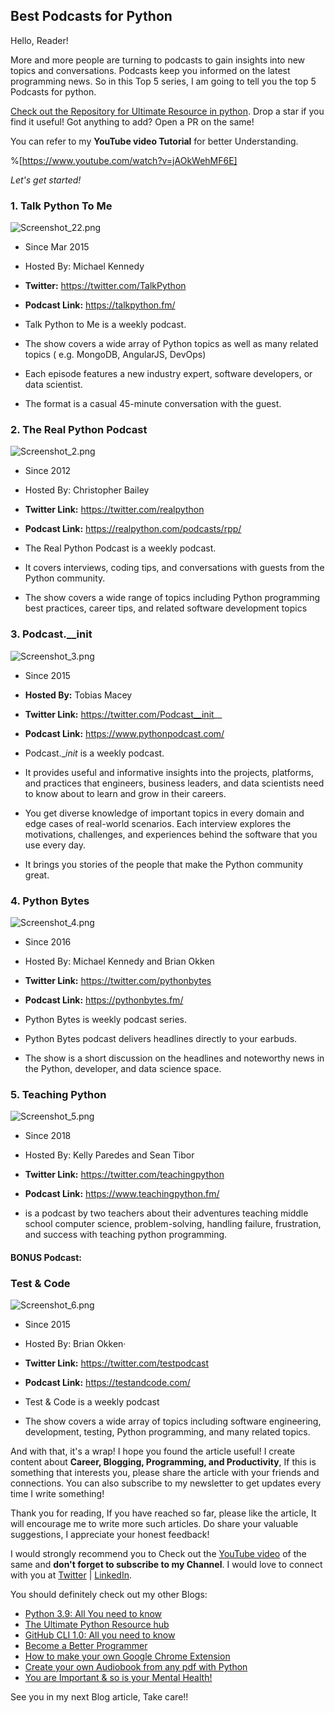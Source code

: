 ## Best Podcasts for Python

Hello, Reader!

More and more people are turning to podcasts to gain insights into new topics and conversations. Podcasts keep you informed on the latest programming news. So in this Top 5 series, I am going to tell you the top 5 Podcasts for python. 

[Check out the Repository for Ultimate Resource in python](https://github.com/ayushi7rawat/Ultimate-Python-Resource-Hub). Drop a star if you find it useful! Got anything to add? Open a PR on the same!

You can refer to my **YouTube video Tutorial** for better Understanding.

%[https://www.youtube.com/watch?v=jAOkWehMF6E]



*Let's get started!*

### 1. Talk Python To Me

![Screenshot_22.png](https://cdn.hashnode.com/res/hashnode/image/upload/v1621148924966/j4ZhPoRNAJ.png)
- Since Mar 2015

- Hosted By: Michael Kennedy
- **Twitter:** https://twitter.com/TalkPython
- **Podcast Link:** https://talkpython.fm/

- Talk Python to Me is a weekly podcast. 

- The show covers a wide array of Python topics as well as many related topics ( e.g. MongoDB, AngularJS, DevOps)

- Each episode features a new industry expert, software developers, or data scientist. 

- The format is a casual 45-minute conversation with the guest.

 

### 2. The Real Python Podcast
![Screenshot_2.png](https://cdn.hashnode.com/res/hashnode/image/upload/v1621148934044/qM3wHGYTE.png)
- Since 2012

- Hosted By: Christopher Bailey
- **Twitter Link:** https://twitter.com/realpython
- **Podcast Link:** https://realpython.com/podcasts/rpp/

- The Real Python Podcast is a weekly podcast.

- It covers interviews, coding tips, and conversations with guests from the Python community.

- The show covers a wide range of topics including Python programming best practices, career tips, and related software development topics 



### 3.   Podcast.__init

![Screenshot_3.png](https://cdn.hashnode.com/res/hashnode/image/upload/v1621149016943/MiuOKokoI.png)
- Since 2015

-  **Hosted By:** Tobias Macey
- **Twitter Link:** https://twitter.com/Podcast__init__
- **Podcast Link:** https://www.pythonpodcast.com/

- Podcast.__init_ is a weekly podcast.

- It provides useful and informative insights into the projects, platforms, and practices that engineers, business leaders, and data scientists need to know about to learn and grow in their careers. 

- You get diverse knowledge of important topics in every domain and edge cases of real-world scenarios. Each interview explores the motivations, challenges, and experiences behind the software that you use every day. 

- It brings you stories of the people that make the Python community great. 

 

### 4. Python Bytes

![Screenshot_4.png](https://cdn.hashnode.com/res/hashnode/image/upload/v1621149026583/nPCKLUctK.png)
- Since 2016

- Hosted By: Michael Kennedy and Brian Okken
- **Twitter Link:** https://twitter.com/pythonbytes
- **Podcast Link:** https://pythonbytes.fm/

- Python Bytes is weekly podcast series.

- Python Bytes podcast delivers headlines directly to your earbuds. 

- The show is a short discussion on the headlines and noteworthy news in the Python, developer, and data science space.

 

### 5. Teaching Python

![Screenshot_5.png](https://cdn.hashnode.com/res/hashnode/image/upload/v1621149035136/_JHYK4FYy.png)
- Since 2018

- Hosted By: Kelly Paredes and Sean Tibor
- **Twitter Link:** https://twitter.com/teachingpython
- **Podcast Link:** https://www.teachingpython.fm/

- is a podcast by two teachers about their adventures teaching middle school computer science, problem-solving, handling failure, frustration, and success with teaching python programming.

#### BONUS Podcast:


### Test & Code
![Screenshot_6.png](https://cdn.hashnode.com/res/hashnode/image/upload/v1621148939223/7BOTU3EJz.png)
- Since 2015

- Hosted By: Brian Okken·     
- **Twitter Link:** https://twitter.com/testpodcast
- **Podcast Link:** https://testandcode.com/

- Test & Code is a weekly podcast

- The show covers a wide array of topics including software engineering, development, testing, Python programming, and many related topics.

And with that, it's a wrap! I hope you found the article useful! I create content about **Career, Blogging, Programming, and Productivity**, If this is something that interests you, please share the article with your friends and connections. You can also subscribe to my newsletter to get updates every time I write something!

Thank you for reading, If you have reached so far, please like the article, It will encourage me to write more such articles. Do share your valuable suggestions, I appreciate your honest feedback!

I would strongly recommend you to Check out the [YouTube video](https://www.youtube.com/watch?v=loP9QkLaGj8) of the same and **don't forget to subscribe to my Channel**. I would love to connect with you at [Twitter](https://twitter.com/ayushi7rawat) | [LinkedIn](https://www.linkedin.com/in/ayushi7rawat/).

You should definitely check out my other Blogs:

- [Python 3.9: All You need to know](https://ayushirawat.com/python-39-all-you-need-to-know)
- [The Ultimate Python Resource hub](https://ayushirawat.com/the-ultimate-python-resource-hub)
- [GitHub CLI 1.0: All you need to know](https://ayushirawat.com/github-cli-10-all-you-need-to-know)
- [Become a Better Programmer](https://ayushirawat.com/become-a-better-programmer)
- [How to make your own Google Chrome Extension](https://ayushirawat.com/how-to-make-your-own-google-chrome-extension-1)
- [Create your own Audiobook from any pdf with Python](https://ayushirawat.com/create-your-own-audiobook-from-any-pdf-with-python)
- [You are Important & so is your Mental Health!](https://ayushirawat.com/you-are-important-and-so-is-your-mental-health)

See you in my next Blog article, Take care!!

